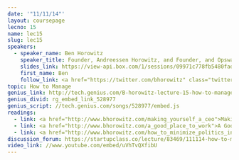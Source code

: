 ```yaml
---
date: '"11/11/14"'
layout: coursepage
lecno: 15
name: lec15
slug: lec15
speakers:
  - speaker_name: Ben Horowitz
    speaker_title: Founder, Andreessen Horowitz, and Founder, and Opsware
    slides_link: https://view-api.box.com/1/sessions/09971c778fb5480fad8b7e57438fdc4d/view
    first_name: Ben
    follow_link: <a href="https://twitter.com/bhorowitz" class="twitter-follow-button" data-show-count="false" data-show-screen-name="true">Follow @bhorowitz</a>
topic: How to Manage
genius_link: http://tech.genius.com/B-horowitz-lecture-15-how-to-manage-annotated
genius_divid: rg_embed_link_528977
genius_script: //tech.genius.com/songs/528977/embed.js
readings:
  - link: <a href="http://www.bhorowitz.com/making_yourself_a_ceo">Making Yourself a CEO</a> by Ben Horowitz
  - link: <a href="http://www.bhorowitz.com/a_good_place_to_work">A Good Place to Work</a> by Ben Horowitz
  - link: <a href="http://www.bhorowitz.com/how_to_minimize_politics_in_your_company">How to Minimize Politics in Your Company</a> by Ben Horowitz>
discussion_forum: https://startupclass.co/lecture/83469/111114-how-to-managebrbben-horowitzb-ifounder-andreessen-horowitz-and-founder-and-opswarei-----
video_link: //www.youtube.com/embed/uVhTvQXfibU
---
```

